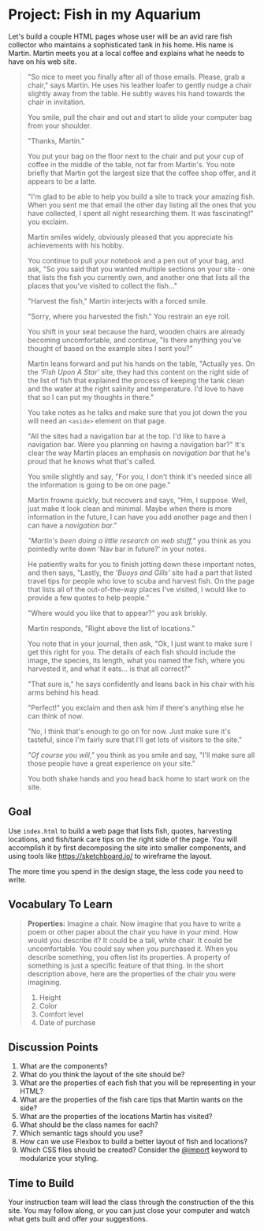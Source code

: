 # Project: Fish in my Aquarium

Let's build a couple HTML pages whose user will be an avid rare fish collector who maintains a sophisticated tank in his home. His name is Martin. Martin meets you at a local coffee and explains what he needs to have on his web site.

> "So nice to meet you finally after all of those emails. Please, grab a chair," says Martin. He uses his leather loafer to gently nudge a chair slightly away from the table. He subtly waves his hand towards the chair in invitation.
>
> You smile, pull the chair and out and start to slide your computer bag from your shoulder.
>
> "Thanks, Martin."
>
> You put your bag on the floor next to the chair and put your cup of coffee in the middle of the table, not far from Martin's. You note briefly that Martin got the largest size that the coffee shop offer, and it appears to be a latte.
>
> "I'm glad to be able to help you build a site to track your amazing fish. When you sent me that email the other day listing all the ones that you have collected, I spent all night researching them. It was fascinating!" you exclaim.
>
> Martin smiles widely, obviously pleased that you appreciate his achievements with his hobby.
>
> You continue to pull your notebook and a pen out of your bag, and ask, "So you said that you wanted multiple sections on your site - one that lists the fish you currently own, and another one that lists all the places that you've visited to collect the fish..."
>
> "Harvest the fish," Martin interjects with a forced smile.
>
> "Sorry, where you harvested the fish." You restrain an eye roll.
>
> You shift in your seat because the hard, wooden chairs are already becoming uncomfortable, and continue, "Is there anything you've thought of based on the example sites I sent you?"
>
> Martin leans forward and put his hands on the table, "Actually yes. On the _'Fish Upon A Star'_ site, they had this content on the right side of the list of fish that explained the process of keeping the tank clean and the water at the right salinity and temperature. I'd love to have that so I can put my thoughts in there."
>
> You take notes as he talks and make sure that you jot down the you will need an `<aside>` element on that page.
>
> "All the sites had a navigation bar at the top. I'd like to have a navigation bar. Were you planning on having a navigation bar?" It's clear the way Martin places an emphasis on _navigation bar_ that he's proud that he knows what that's called.
>
> You smile slightly and say, "For you, I don't think it's needed since all the information is going to be on one page."
>
> Martin frowns quickly, but recovers and says, "Hm, I suppose. Well, just make it look clean and minimal. Maybe when there is more information in the future, I can have you add another page and then I can have a _navigation bar_."
>
> _"Martin's been doing a little research on web stuff,"_ you think as you pointedly write down 'Nav bar in future?' in your notes.
>
> He patiently waits for you to finish jotting down these important notes, and then says, "Lastly, the _'Buoys and Gills'_ site had a part that listed travel tips for people who love to scuba and harvest fish. On the page that lists all of the out-of-the-way places I've visited, I would like to provide a few quotes to help people."
>
> "Where would you like that to appear?" you ask briskly.
>
> Martin responds, "Right above the list of locations."
>
> You note that in your journal, then ask, "Ok, I just want to make sure I get this right for you. The details of each fish should include the image, the species, its length, what you named the fish, where you harvested it, and what it eats... is that all correct?"
>
> "That sure is," he says confidently and leans back in his chair with his arms behind his head.
>
> "Perfect!" you exclaim and then ask him if there's anything else he can think of now.
>
> "No, I think that's enough to go on for now. Just make sure it's tasteful, since I'm fairly sure that I'll get lots of visitors to the site."
>
> _"Of course you will,"_ you think as you smile and say, "I'll make sure all those people have a great experience on your site."
>
> You both shake hands and you head back home to start work on the site.

## Goal

Use `index.html` to build a web page that lists fish, quotes, harvesting locations, and fish/tank care tips on the right side of the page. You will accomplish it by first decomposing the site into smaller components, and using tools like https://sketchboard.io/ to wireframe the layout.

The more time you spend in the design stage, the less code you need to write.

## Vocabulary To Learn

> **Properties:** Imagine a chair. Now imagine that you have to write a poem or other paper about the chair you have in your mind. How would you describe it? It could be a tall, white chair. It could be uncomfortable. You could say when you purchased it. When you describe something, you often list its properties. A property of something is just a specific feature of that thing. In the short description above, here are the properties of the chair you were imagining.
>   1. Height
>   1. Color
>   1. Comfort level
>   1. Date of purchase

## Discussion Points

1. What are the components?
1. What do you think the layout of the site should be?
1. What are the properties of each fish that you will be representing in your HTML?
1. What are the properties of the fish care tips that Martin wants on the side?
1. What are the properties of the locations Martin has visited?
1. What should be the class names for each?
1. Which semantic tags should you use?
1. How can we use Flexbox to build a better layout of fish and locations?
1. Which CSS files should be created? Consider the [@import](https://www.w3schools.com/csSref/pr_import_rule.asp) keyword to modularize your styling.

## Time to Build

Your instruction team will lead the class through the construction of the this site. You may follow along, or you can just close your computer and watch what gets built and offer your suggestions.